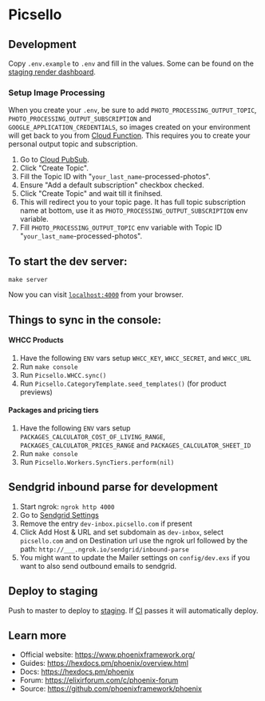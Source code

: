 # Picsello

## Development

Copy `.env.example` to `.env` and fill in the values. Some can be found on the [staging render dashboard](https://dashboard.render.com/web/srv-c2rpv4girho5clngbd4g/shell).

### Setup Image Processing 

When you create your `.env`, be sure to add `PHOTO_PROCESSING_OUTPUT_TOPIC`, `PHOTO_PROCESSING_OUTPUT_SUBSCRIPTION` and `GOOGLE_APPLICATION_CREDENTIALS`, so images created on your environment will get back to you from [Cloud Function](https://console.cloud.google.com/functions/list?project=celtic-rite-323300). This requires you to create your personal output topic and subscription.
1. Go to [Cloud PubSub](https://console.cloud.google.com/cloudpubsub/topic/list?project=celtic-rite-323300).
2. Click "Create Topic".
3. Fill the Topic ID with "`your_last_name`-processed-photos".
4. Ensure "Add a default subscription" checkbox checked.
5. Click "Create Topic" and wait till it finihsed.
6. This will redirect you to your topic page. It has full topic subscription name at bottom, use it as `PHOTO_PROCESSING_OUTPUT_SUBSCRIPTION` env variable.
7. Fill `PHOTO_PROCESSING_OUTPUT_TOPIC` env variable with Topic ID "`your_last_name`-processed-photos".

## To start the dev server:

    make server

Now you can visit [`localhost:4000`](http://localhost:4000) from your browser.

## Things to sync in the console:

#### WHCC Products
1. Have the following `ENV` vars setup `WHCC_KEY`, `WHCC_SECRET`, and `WHCC_URL`
2. Run `make console`
3. Run `Picsello.WHCC.sync()`
4. Run `Picsello.CategoryTemplate.seed_templates()` (for product previews)

#### Packages and pricing tiers
1. Have the following `ENV` vars setup `PACKAGES_CALCULATOR_COST_OF_LIVING_RANGE`, `PACKAGES_CALCULATOR_PRICES_RANGE` and `PACKAGES_CALCULATOR_SHEET_ID`
2. Run `make console`
3. Run `Picsello.Workers.SyncTiers.perform(nil)`

## Sendgrid inbound parse for development

1. Start ngrok: `ngrok http 4000`
1. Go to [Sendgrid Settings](https://app.sendgrid.com/settings/parse)
1. Remove the entry `dev-inbox.picsello.com` if present
1. Click Add Host & URL and set subdomain as `dev-inbox`, select `picsello.com` and on Destination url use the ngrok url followed by the path: `http://___.ngrok.io/sendgrid/inbound-parse`
1. You might want to update the Mailer settings on `config/dev.exs` if you want to also send outbound emails to sendgrid.

## Deploy to staging

Push to master to deploy to [staging](https://picsello-staging.onrender.com/). If [CI](https://github.com/Picsello/picsello-app/actions/workflows/ci.yml) passes it will automatically deploy.

## Learn more

  * Official website: https://www.phoenixframework.org/
  * Guides: https://hexdocs.pm/phoenix/overview.html
  * Docs: https://hexdocs.pm/phoenix
  * Forum: https://elixirforum.com/c/phoenix-forum
  * Source: https://github.com/phoenixframework/phoenix


